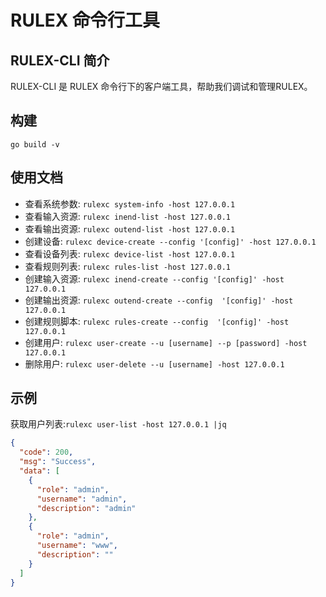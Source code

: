 # RULEX 命令行工具

## RULEX-CLI 简介
RULEX-CLI 是 RULEX 命令行下的客户端工具，帮助我们调试和管理RULEX。

## 构建
```shell
go build -v
```

## 使用文档

- 查看系统参数: `rulexc system-info -host 127.0.0.1`
- 查看输入资源: `rulexc inend-list -host 127.0.0.1`
- 查看输出资源: `rulexc outend-list -host 127.0.0.1`
- 创建设备:     `rulexc device-create --config '[config]' -host 127.0.0.1`
- 查看设备列表: `rulexc device-list -host 127.0.0.1`
- 查看规则列表: `rulexc rules-list -host 127.0.0.1`
- 创建输入资源: `rulexc inend-create --config '[config]' -host 127.0.0.1`
- 创建输出资源: `rulexc outend-create --config  '[config]' -host 127.0.0.1`
- 创建规则脚本:  `rulexc rules-create --config  '[config]' -host 127.0.0.1`
- 创建用户:     `rulexc user-create --u [username] --p [password] -host 127.0.0.1`
- 删除用户:     `rulexc user-delete --u [username] -host 127.0.0.1`

## 示例
获取用户列表:`rulexc user-list -host 127.0.0.1 |jq`
```json
{
  "code": 200,
  "msg": "Success",
  "data": [
    {
      "role": "admin",
      "username": "admin",
      "description": "admin"
    },
    {
      "role": "admin",
      "username": "www",
      "description": ""
    }
  ]
}
```